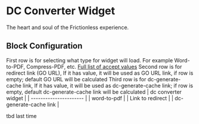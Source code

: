 # DC Converter Widget

The heart and soul of the Frictionless experience.
## Block Configuration 
First row is for selecting what type for widget will load. For example Word-to-PDF, Compress-PDF, etc. [Full list of accept values](https://git.corp.adobe.com/dc/dc-hosted#parameters)
Second row is for redirect link (GO URL), If it has value, it will be used as GO URL link, if row is empty; default GO URL will be calculated
Third row is for dc-generate-cache link, If it has value, it will be used as dc-generate-cache link; if row is empty, default dc-generate-cache link will be calculated
| dc converter widget    |
| ---------------------- |
| word-to-pdf            |
| Link to redirect       |
| dc-generate-cache link |

tbd
last time
